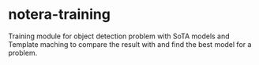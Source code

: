 # notera-training
Training module for object detection problem with SoTA models and Template maching to compare the result with and find the best model for a problem.
